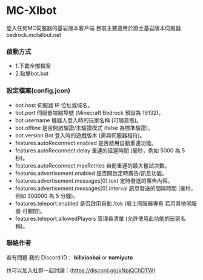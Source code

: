 # MC-XIbot
登入任何MC伺服器的基岩版本客戶端
目前主要適用於廢土基岩版本伺服器
bedrock.mcfallout.net

### 啟動方式
* 1.下載全部檔案  
* 2.點擊bot.bat

 
### 設定檔案(config.jcon)
* bot.host	伺服器 IP 位址或域名。  
* bot.port	伺服器端點埠號 (Minecraft Bedrock 預設為 19132)。  
* bot.username	機器人登入時的玩家名稱 (可隨意取)。  
* bot.offline	是否開啟驗證/未驗證模式 (false 為標準驗證)。  
* bot.version	Bot 登入時的遊戲版本 (需與伺服器相符)。  
* features.autoReconnect.enabled	是否啟用自動重連功能。  
* features.autoReconnect.delay	重連的延遲時間 (毫秒，例如 5000 為 5 秒)。  
* features.autoReconnect.maxRetries	自動重連的最大嘗試次數。  
* features.advertisement.enabled	是否開啟定時廣告/訊息功能。  
* features.advertisement.messages[0].text	定時發送的廣告內容。  
* features.advertisement.messages[0].interval	訊息發送的間隔時間 (毫秒，例如 300000 為 5 分鐘)。  
* features.teleport.enabled	是否啟用自動 /tok (廢土伺服器專有 若用其他伺服器 可關閉)。  
* features.teleport.allowedPlayers	管理員清單 (允許使用此功能的玩家名稱)。  

### 聯絡作者
若有問題 我的 Discord ID： **billxiaobai** or **namiyuto**

也可以加入社群一起討論：(https://discord.gg/xNpjQChDTW)
